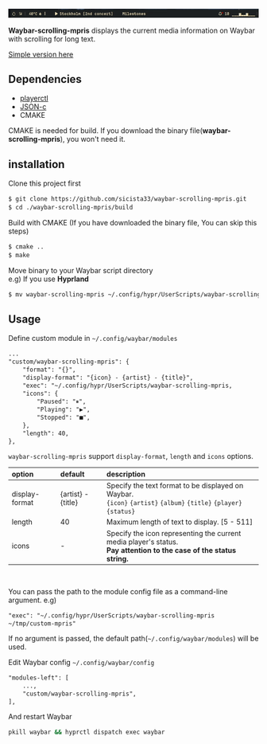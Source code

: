 ![](/image/waybar-scrolling-mpris.gif)

**Waybar-scrolling-mpris** displays the current media information on Waybar with scrolling for long text.  


[Simple version here](https://github.com/sicista33/waybar-scrolling-mpris/tree/old)


## Dependencies
* [playerctl](https://github.com/altdesktop/playerctl)
* [JSON-c](https://github.com/json-c/json-c)
* CMAKE

CMAKE is needed for build. If you download the binary file(**waybar-scrolling-mpris**), you won't need it.

## installation
Clone this project first
```sh
$ git clone https://github.com/sicista33/waybar-scrolling-mpris.git
$ cd ./waybar-scrolling-mpris/build
```

Build with CMAKE (If you have downloaded the binary file, You can skip this steps)
```sh
$ cmake ..
$ make
```

Move binary to your Waybar script directory  
e.g) If you use **Hyprland**
```sh
$ mv waybar-scrolling-mpris ~/.config/hypr/UserScripts/waybar-scrolling-mpris
```

## Usage
Define custom module in `~/.config/waybar/modules`
```
...
"custom/waybar-scrolling-mpris": {
    "format": "{}",
    "display-format": "{icon} - {artist} - {title}",
    "exec": "~/.config/hypr/UserScripts/waybar-scrolling-mpris,
    "icons": {
        "Paused": "⏸",
        "Playing": "▶",
        "Stopped": "■",
    },
    "length": 40,
},
```
`waybar-scrolling-mpris` support `display-format`, `length` and `icons` options.

|option|default|description|
|:------|:-------|:-----------|
|display-format| {artist} - {title}| Specify the text format to be displayed on Waybar.<br>`{icon}` `{artist}` `{album}` `{title}` `{player}` `{status}`
|length|40|Maximum length of text to display. [5 - 511]|
|icons|-|Specify  the icon representing the current media player's status.<br>**Pay attention to the case of the status string.**|

<br>

You can pass the path to the module config file as a command-line argument. e.g)
```
"exec": "~/.config/hypr/UserScripts/waybar-scrolling-mpris ~/tmp/custom-mpris"
```
If no argument is passed, the default path(`~/.config/waybar/modules`) will be used.


Edit Waybar config `~/.config/waybar/config`
```
"modules-left": [
    ...,
    "custom/waybar-scrolling-mpris",
],
```

And restart Waybar
```sh
pkill waybar && hyprctl dispatch exec waybar
```
